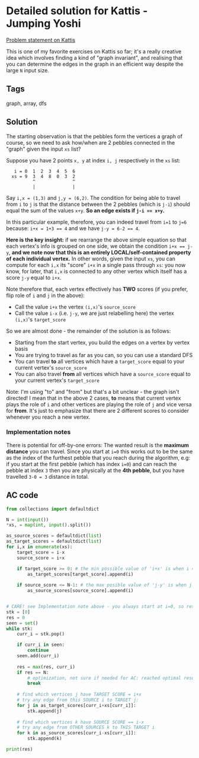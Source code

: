 # Detailed solution for Kattis - Jumping Yoshi

[Problem statement on Kattis](https://open.kattis.com/problems/jumpingyoshi)

This is one of my favorite exercises on Kattis so far; it's a really creative idea which involves finding a kind of "graph invariant", and realising that you can determine the edges in the graph in an efficient way despite the large `N` input size.

## Tags

graph, array, dfs

## Solution

The starting observation is that the pebbles form the vertices a graph of course, so we need to ask how/when are 2 pebbles connected in the "graph" given the input `xs` list?

Suppose you have 2 points `x, y` at index `i, j` respectively in the `xs` list:

```
   i = 0  1  2  3  4  5  6
  xs = 9  3  4  8  0  3  2
          ^              ^
          |              |
```

Say `i,x = (1,3)` and `j,y = (6,2)`. The condition for being able to travel from `i` to `j` is that the distance between the 2 pebbles (which is `j-i`) should equal the sum of the values `x+y`. **So an edge exists if `j-i == x+y`.**

In this particular example, therefore, you can indeed travel from `i=1` to `j=6` because: `i+x = 1+3 == 4` and we have `j-y = 6-2 == 4`.

**Here is the key insight:** if we rearrange the above simple equation so that each vertex's info is grouped on one side, we obtain the condition `i+x == j-y`, **and we note now that this is an entirely LOCAL/self-contained property of each individual vertex.** In other words, given the input `xs`, you can compute for each `i,x` its "score" `i+x` in a single pass through `xs`: you now know, for later, that `i,x` is connected to any other vertex which itself has a score `j-y` equal to `i+x`.

Note therefore that, each vertex effectively has **TWO** scores (if you prefer, flip role of `i` and `j` in the above):

- Call the value `i+x` the vertex `(i,x)`'s `source_score`
- Call the value `i-x` (i.e. `j-y`, we are just relabelling here) the vertex `(i,x)`'s `target_score`

So we are almost done - the remainder of the solution is as follows:

- Starting from the start vertex, you build the edges on a vertex by vertex basis
- You are trying to travel as far as you can, so you can use a standard DFS
- You can travel **to** all vertices which have a `target_score` equal to your current vertex's `source_score`
- You can also travel **from** all vertices which have a `source_score` equal to your current vertex's `target_score`

Note: I'm using "to" and "from" but that's a bit unclear - the graph isn't directed! I mean that in the above 2 cases, **to** means that current vertex plays the role of `i` and other vertices are playing the role of `j` and vice versa for **from**. It's just to emphasize that there are 2 different scores to consider whenever you reach a new vertex.


### Implementation notes

There is potential for off-by-one errors: The wanted result is the **maximum distance** you can travel. Since you start at `i=0` this works out to be the same as the index of the furthest pebble that you reach during the algorithm, e.g: if you start at the first pebble (which has index `i=0`) and can reach the pebble at index `3` then you are physically at the **4th pebble**, but you have travelled `3-0 = 3` distance in total.

## AC code

```python
from collections import defaultdict

N = int(input())
*xs, = map(int, input().split())

as_source_scores = defaultdict(list)
as_target_scores = defaultdict(list)
for i,x in enumerate(xs):
    target_score = i-x
    source_score = i+x

    if target_score >= 0: # the min possible value of 'i+x' is when i == 0 and x == 0
        as_target_scores[target_score].append(i)
    
    if source_score <= N-1: # the max posible value of 'j-y' is when j == N-1 and y == 0 
        as_source_scores[source_score].append(i)


# CARE! see Implementation note above - you always start at i=0, so res turns out to be the INDEX of furthest reached pebble.
stk = [0]
res = 0
seen = set()
while stk:
    curr_i = stk.pop()

    if curr_i in seen:
        continue
    seen.add(curr_i)
    
    res = max(res, curr_i)
    if res == N:
        # optimization, not sure if needed for AC: reached optimal result so break early from DFS
        break
    
    # find which vertices j have TARGET SCORE = i+x
    # try any edge from this SOURCE i to TARGET j:
    for j in as_target_scores[curr_i+xs[curr_i]]:
        stk.append(j)
    
    # find which vertices k have SOURCE SCORE == i-x
    # try any edge from OTHER SOURCES k to THIS TARGET i
    for k in as_source_scores[curr_i-xs[curr_i]]:
        stk.append(k)

print(res)
```